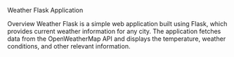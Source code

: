 Weather Flask Application

Overview
Weather Flask is a simple web application built using Flask, which provides current weather information for any city. The application fetches data from the OpenWeatherMap API and displays the temperature, weather conditions, and other relevant information.
